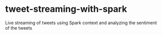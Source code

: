 # tweet-streaming-with-spark
Live streaming of tweets using Spark context and analyzing the sentiment of the tweets
